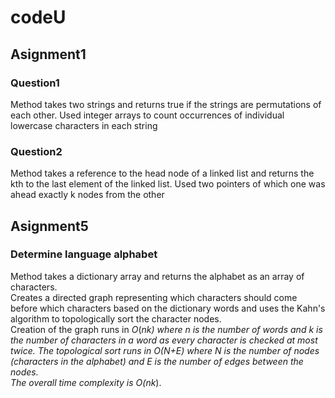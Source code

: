 # codeU

## Asignment1

### Question1
Method takes two strings and returns true if the strings are permutations of each other.
Used integer arrays to count occurrences of individual lowercase characters in each string

### Question2
Method takes a reference to the head node of a linked list and returns the kth to the last element of the linked list.
Used two pointers of which one was ahead exactly k nodes from the other

## Asignment5

### Determine language alphabet
Method takes a dictionary array and returns the alphabet as an array of characters. <br />
Creates a directed graph representing which characters should come before which characters based on the dictionary words
and uses the Kahn's algorithm to topologically sort the character nodes. <br />
Creation of the graph runs in *O*(*n***k*) where *n* is the number of words and *k* is the number of characters in a word as every character is checked at most twice.
The topological sort runs in *O*(*N*+*E*) where *N* is the number of nodes (characters in the alphabet) and *E* is the number of edges between the nodes. <br />
The overall time complexity is *O*(*n***k*).

